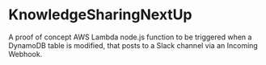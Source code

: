 # KnowledgeSharingNextUp
A proof of concept AWS Lambda node.js function to be triggered when a DynamoDB table is modified, that posts to a Slack channel via an Incoming Webhook.
